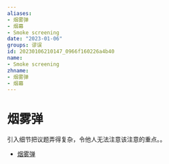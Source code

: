 ```yaml
---
aliases:
- 烟雾弹
- 烟幕
- Smoke screening
date: "2023-01-06"
groups: 谬误
id: 20230106210147_0966f160226a4b40
name:
- Smoke screening
zhname:
- 烟雾弹
- 烟幕
---
```


# 烟雾弹

引入细节把议题弄得复杂，令他人无法注意该注意的重点。。

* [烟雾弹](https://zh.wikipedia.org/wiki/%E7%B4%85%E9%AF%A1%E9%AD%9A)

